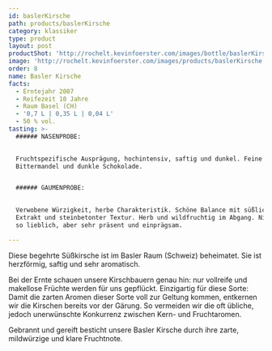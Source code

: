 ```yaml
---
id: baslerKirsche
path: products/baslerKirsche
category: klassiker
type: product
layout: post
productShot: 'http://rochelt.kevinfoerster.com/images/bottle/baslerKirsche.png'
image: 'http://rochelt.kevinfoerster.com/images/products/baslerKirsche.png'
order: 8
name: Basler Kirsche
facts:
  - Erntejahr 2007
  - Reifezeit 10 Jahre
  - Raum Basel (CH)
  - '0,7 L | 0,35 L | 0,04 L'
  - 50 % vol.
tasting: >-
  ###### NASENPROBE:

   
  Fruchtspezifische Ausprägung, hochintensiv, saftig und dunkel. Feine
  Bittermandel und dunkle Schokolade.


  ###### GAUMENPROBE:

   
  Verwobene Würzigkeit, herbe Charakteristik. Schöne Balance mit süßlichem
  Extrakt und steinbetonter Textur. Herb und wildfruchtig im Abgang. Nicht ganz
  so lieblich, aber sehr präsent und einprägsam.

---
```

Diese begehrte Süßkirsche ist im Basler Raum (Schweiz) beheimatet. Sie ist herzförmig, saftig und sehr aromatisch.


Bei der Ernte schauen unsere Kirschbauern genau hin: nur vollreife und makellose Früchte werden für uns gepflückt. Einzigartig für diese Sorte: Damit die zarten Aromen dieser Sorte voll zur Geltung kommen, entkernen wir die Kirschen bereits vor der Gärung. So vermeiden wir die oft übliche, jedoch unerwünschte Konkurrenz zwischen Kern- und Fruchtaromen.


Gebrannt und gereift besticht unsere Basler Kirsche durch ihre zarte, mildwürzige und klare Fruchtnote.
